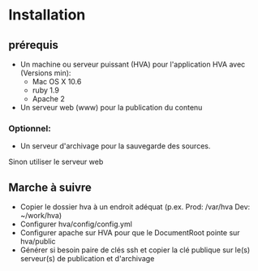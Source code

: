 # Installation

## prérequis

- Un machine ou serveur puissant (HVA) pour l'application HVA avec (Versions min):
  - Mac OS X 10.6
  - ruby 1.9
  - Apache 2
- Un serveur web (www) pour la publication du contenu

### Optionnel:

- Un serveur d'archivage pour la sauvegarde des sources.

Sinon utiliser le serveur web

## Marche à suivre

- Copier le dossier hva à un endroit adéquat (p.ex. Prod: /var/hva Dev: ~/work/hva)
- Configurer hva/config/config.yml
- Configurer apache sur HVA pour que le DocumentRoot pointe sur hva/public
- Générer si besoin paire de clés ssh et copier la clé publique sur le(s) serveur(s) de publication et d'archivage
